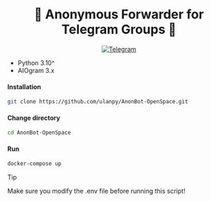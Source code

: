 <h1 align="center">🤖 Anonymous Forwarder for Telegram Groups 📱</h1>

<p align="center">
  <a href="https://t.me/fsoky_community">
    <img src="https://img.shields.io/badge/We're in telegram-blue?style=for-the-badge&logo=Telegram" alt="Telegram">
  </a>
</p>

* Python 3.10^
* AIOgram 3.x

#### Installation
```bash
git clone https://github.com/ulanpy/AnonBot-OpenSpace.git
```
#### Change directory
```bash
cd AnonBot-OpenSpace
```

#### Run
```bash
docker-compose up
```

> [!TIP]
> Make sure you modify the .env file before running this script!
